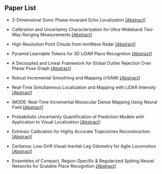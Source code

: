 ## Paper List

- 3-Dimensional Sonic Phase-Invariant Echo Localization
[[Abstract]](https://events.infovaya.com/presentation?id=91895)

- Calibration and Uncertainty Characterization for Ultra-Wideband Two-Way-Ranging Measurements
[[Abstract]](https://events.infovaya.com/presentation?id=91898)

- High Resolution Point Clouds from mmWave Radar
[[Abstract]](https://events.infovaya.com/presentation?id=91901)

- Pyramid Learnable Tokens for 3D LiDAR Place Recognition
[[Abstract]](https://events.infovaya.com/presentation?id=91904)

- A Decoupled and Linear Framework for Global Outlier Rejection Over Planar Pose Graph
[[Abstract]](https://events.infovaya.com/presentation?id=91907)

- Robust Incremental Smoothing and Mapping (riSAM)
[[Abstract]](https://events.infovaya.com/presentation?id=91910)

- Real-Time Simultaneous Localization and Mapping with LiDAR Intensity
[[Abstract]](https://events.infovaya.com/presentation?id=91913)

- iMODE: Real-Time Incremental Monocular Dense Mapping Using Neural Field
[[Abstract]](https://events.infovaya.com/presentation?id=91916)

- Probabilistic Uncertainty Quantification of Prediction Models with Application to Visual Localization
[[Abstract]](https://events.infovaya.com/presentation?id=91919)

- Extrinsic Calibration for Highly Accurate Trajectories Reconstruction
[[Abstract]](https://events.infovaya.com/presentation?id=91922)

- Cerberus: Low-Drift Visual-Inertial-Leg Odometry for Agile Locomotion
[[Abstract]](https://events.infovaya.com/presentation?id=91925)

- Ensembles of Compact, Region-Specific & Regularized Spiking Neural Networks for Scalable Place Recognition
[[Abstract]](https://events.infovaya.com/presentation?id=91928)


